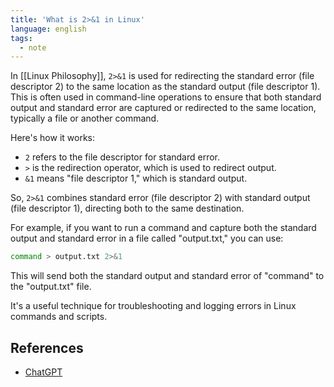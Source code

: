 ```yaml
---
title: 'What is 2>&1 in Linux'
language: english
tags:
  - note
---
```



In [[Linux Philosophy]], `2>&1` is used for redirecting the standard error (file descriptor 2) to the same location as the standard output (file descriptor 1). This is often used in command-line operations to ensure that both standard output and standard error are captured or redirected to the same location, typically a file or another command.

Here's how it works:

- `2` refers to the file descriptor for standard error.
- `>` is the redirection operator, which is used to redirect output.
- `&1` means "file descriptor 1," which is standard output.

So, `2>&1` combines standard error (file descriptor 2) with standard output (file descriptor 1), directing both to the same destination.

For example, if you want to run a command and capture both the standard output and standard error in a file called "output.txt," you can use:

```bash
command > output.txt 2>&1
```

This will send both the standard output and standard error of "command" to the "output.txt" file.

It's a useful technique for troubleshooting and logging errors in Linux commands and scripts.

## References

- [ChatGPT](https://openai.com/blog/chatgpt)
